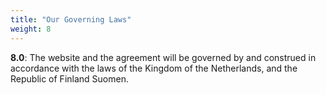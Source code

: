 ```yaml
---
title: "Our Governing Laws"
weight: 8
---
```



<!-- *This section contains which local and state laws Lemmy.World operates under.* -->

**8\.0**: The website and the agreement will be governed by and construed in accordance with the laws of the Kingdom of the Netherlands, and the Republic of Finland Suomen.

